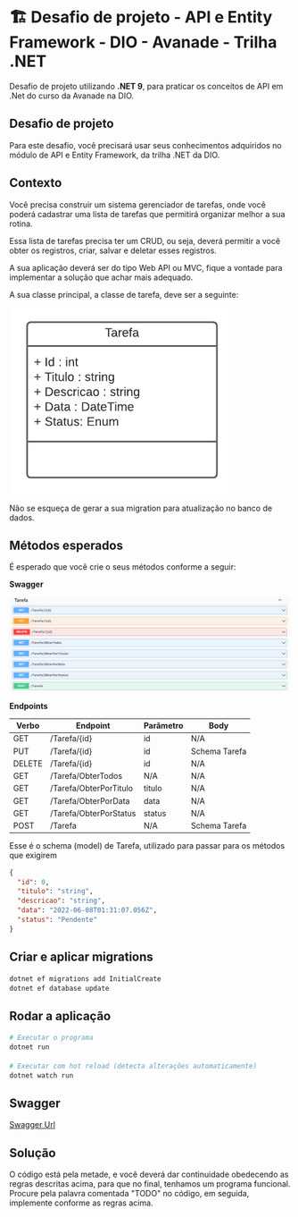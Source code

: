 # 🏗️ Desafio de projeto -  API e Entity Framework -  DIO - Avanade - Trilha .NET

Desafio de projeto utilizando **.NET 9**, para praticar os conceitos de API em .Net do curso da Avanade na DIO.

## Desafio de projeto

Para este desafio, você precisará usar seus conhecimentos adquiridos no módulo de API e Entity Framework, da trilha .NET da DIO.

## Contexto

Você precisa construir um sistema gerenciador de tarefas, onde você poderá cadastrar uma lista de tarefas que permitirá organizar melhor a sua rotina.

Essa lista de tarefas precisa ter um CRUD, ou seja, deverá permitir a você obter os registros, criar, salvar e deletar esses registros.

A sua aplicação deverá ser do tipo Web API ou MVC, fique a vontade para implementar a solução que achar mais adequado.

A sua classe principal, a classe de tarefa, deve ser a seguinte:

![Diagrama da classe Tarefa](Docs/diagrama.png)

Não se esqueça de gerar a sua migration para atualização no banco de dados.

## Métodos esperados

É esperado que você crie o seus métodos conforme a seguir:

**Swagger**

![Métodos Swagger](Docs/swagger.png)

**Endpoints**

| Verbo  | Endpoint                | Parâmetro | Body          |
|--------|-------------------------|-----------|---------------|
| GET    | /Tarefa/{id}            | id        | N/A           |
| PUT    | /Tarefa/{id}            | id        | Schema Tarefa |
| DELETE | /Tarefa/{id}            | id        | N/A           |
| GET    | /Tarefa/ObterTodos      | N/A       | N/A           |
| GET    | /Tarefa/ObterPorTitulo  | titulo    | N/A           |
| GET    | /Tarefa/ObterPorData    | data      | N/A           |
| GET    | /Tarefa/ObterPorStatus  | status    | N/A           |
| POST   | /Tarefa                 | N/A       | Schema Tarefa |

Esse é o schema (model) de Tarefa, utilizado para passar para os métodos que exigirem

```json
{
  "id": 0,
  "titulo": "string",
  "descricao": "string",
  "data": "2022-06-08T01:31:07.056Z",
  "status": "Pendente"
}
```

## Criar e aplicar migrations

```bash
dotnet ef migrations add InitialCreate
dotnet ef database update
```

## Rodar a aplicação

```bash
# Executar o programa
dotnet run

# Executar com hot reload (detecta alterações automaticamente)
dotnet watch run

```

## Swagger

[Swagger Url](http://localhost:5207/swagger/index.html)

## Solução

O código está pela metade, e você deverá dar continuidade obedecendo as regras descritas acima, para que no final, tenhamos um programa funcional. Procure pela palavra comentada "TODO" no código, em seguida, implemente conforme as regras acima.
